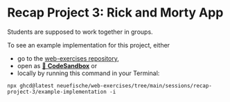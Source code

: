 # Recap Project 3: Rick and Morty App

Students are supposed to work together in groups.

To see an example implementation for this project, either

- go to the [web-exercises repository](https://github.com/neuefische/web-exercises/tree/main/sessions/recap-project-3/example-implementation),
- open as [🔗 **CodeSandbox**](https://codesandbox.io/s/github/neuefische/web-exercises/tree/main/sessions/recap-project-3/example-implementation?file=/README.md) or
- locally by running this command in your Terminal:

```
npx ghcd@latest neuefische/web-exercises/tree/main/sessions/recap-project-3/example-implementation -i
```
